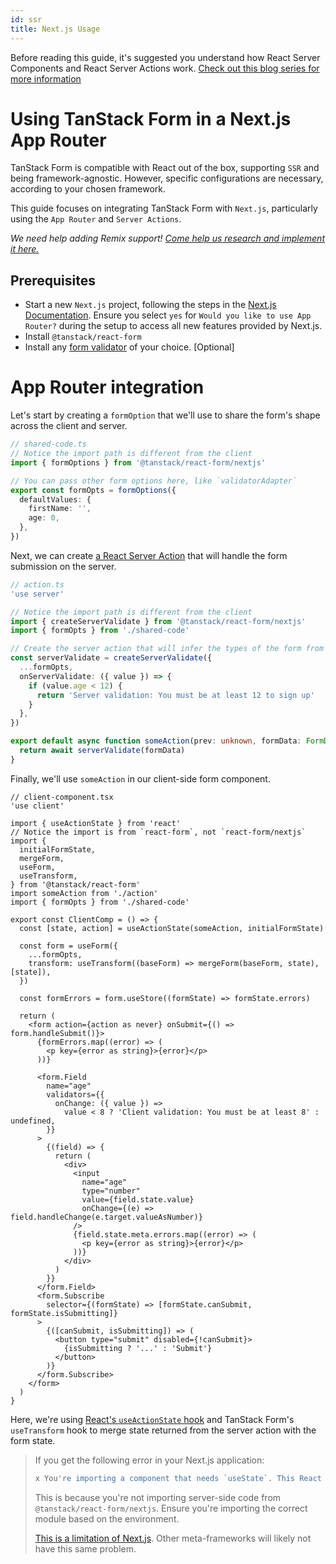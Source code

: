 ```yaml
---
id: ssr
title: Next.js Usage
---
```


Before reading this guide, it's suggested you understand how React Server Components and React Server Actions work. [Check out this blog series for more information](https://unicorn-utterances.com/collections/react-beyond-the-render)

# Using TanStack Form in a Next.js App Router

TanStack Form is compatible with React out of the box, supporting `SSR` and being framework-agnostic. However, specific configurations are necessary, according to your chosen framework.

This guide focuses on integrating TanStack Form with `Next.js`, particularly using the `App Router` and `Server Actions`.

_We need help adding Remix support! [Come help us research and implement it here.](https://github.com/TanStack/form/issues/759)_

## Prerequisites

- Start a new `Next.js` project, following the steps in the [Next.js Documentation](https://nextjs.org/docs/getting-started/installation). Ensure you select `yes` for `Would you like to use App Router?` during the setup to access all new features provided by Next.js.
- Install `@tanstack/react-form`
- Install any [form validator](/form/latest/docs/framework/react/guides/validation#adapter-based-validation-zod-yup-valibot) of your choice. [Optional]

# App Router integration

Let's start by creating a `formOption` that we'll use to share the form's shape across the client and server.

```typescript
// shared-code.ts
// Notice the import path is different from the client
import { formOptions } from '@tanstack/react-form/nextjs'

// You can pass other form options here, like `validatorAdapter`
export const formOpts = formOptions({
  defaultValues: {
    firstName: '',
    age: 0,
  },
})
```

Next, we can create [a React Server Action](https://unicorn-utterances.com/posts/what-are-react-server-components) that will handle the form submission on the server.

```typescript
// action.ts
'use server'

// Notice the import path is different from the client
import { createServerValidate } from '@tanstack/react-form/nextjs'
import { formOpts } from './shared-code'

// Create the server action that will infer the types of the form from `formOpts`
const serverValidate = createServerValidate({
  ...formOpts,
  onServerValidate: ({ value }) => {
    if (value.age < 12) {
      return 'Server validation: You must be at least 12 to sign up'
    }
  },
})

export default async function someAction(prev: unknown, formData: FormData) {
  return await serverValidate(formData)
}
```

Finally, we'll use `someAction` in our client-side form component.

```tsx
// client-component.tsx
'use client'

import { useActionState } from 'react'
// Notice the import is from `react-form`, not `react-form/nextjs`
import {
  initialFormState,
  mergeForm,
  useForm,
  useTransform,
} from '@tanstack/react-form'
import someAction from './action'
import { formOpts } from './shared-code'

export const ClientComp = () => {
  const [state, action] = useActionState(someAction, initialFormState)

  const form = useForm({
    ...formOpts,
    transform: useTransform((baseForm) => mergeForm(baseForm, state), [state]),
  })

  const formErrors = form.useStore((formState) => formState.errors)

  return (
    <form action={action as never} onSubmit={() => form.handleSubmit()}>
      {formErrors.map((error) => (
        <p key={error as string}>{error}</p>
      ))}

      <form.Field
        name="age"
        validators={{
          onChange: ({ value }) =>
            value < 8 ? 'Client validation: You must be at least 8' : undefined,
        }}
      >
        {(field) => {
          return (
            <div>
              <input
                name="age"
                type="number"
                value={field.state.value}
                onChange={(e) => field.handleChange(e.target.valueAsNumber)}
              />
              {field.state.meta.errors.map((error) => (
                <p key={error as string}>{error}</p>
              ))}
            </div>
          )
        }}
      </form.Field>
      <form.Subscribe
        selector={(formState) => [formState.canSubmit, formState.isSubmitting]}
      >
        {([canSubmit, isSubmitting]) => (
          <button type="submit" disabled={!canSubmit}>
            {isSubmitting ? '...' : 'Submit'}
          </button>
        )}
      </form.Subscribe>
    </form>
  )
}
```

Here, we're using [React's `useActionState` hook](https://unicorn-utterances.com/posts/what-is-use-action-state-and-form-status) and TanStack Form's `useTransform` hook to merge state returned from the server action with the form state.

> If you get the following error in your Next.js application:
>
> ```typescript
> x You're importing a component that needs `useState`. This React hook only works in a client component. To fix, mark the file (or its parent) with the `"use client"` directive.
> ```
>
> This is because you're not importing server-side code from `@tanstack/react-form/nextjs`. Ensure you're importing the correct module based on the environment.
>
>
> [This is a limitation of Next.js](https://github.com/phryneas/rehackt). Other meta-frameworks will likely not have this same problem.

